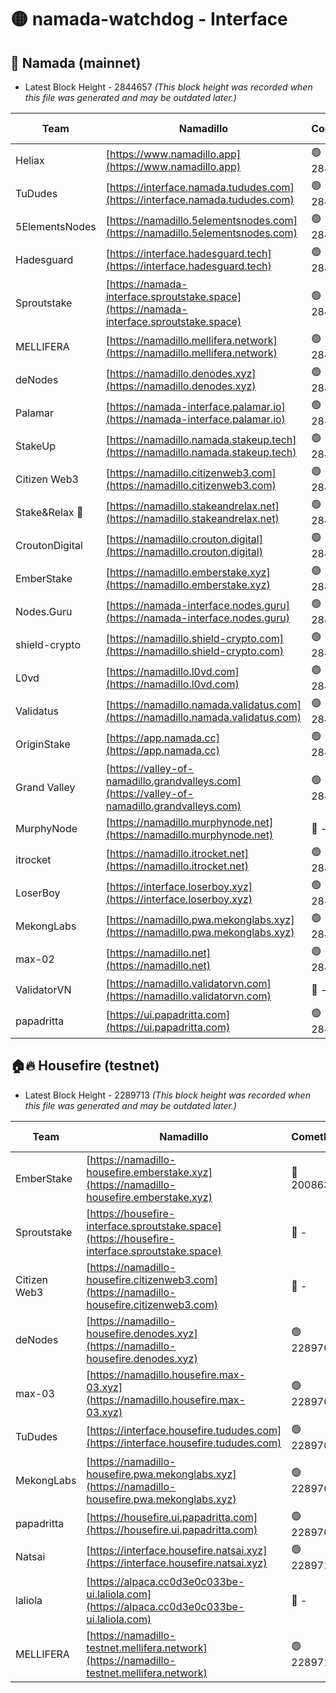 # 🟡 namada-watchdog - Interface

## 🚀 Namada (mainnet)
- Latest Block Height - 2844657 *(This block height was recorded when this file was generated and may be outdated later.)*

| Team | Namadillo | CometBFT | Indexer | MASP Indexer |
|-|-|-|-|-|
| Heliax | [https://www.namadillo.app](https://www.namadillo.app) | 🟢 2844636 | 🟢 2844636 | 🟢 2844636 |
| TuDudes | [https://interface.namada.tududes.com](https://interface.namada.tududes.com) | 🟢 2844637 | 🟢 2844637 | 🟢 2844637 |
| 5ElementsNodes | [https://namadillo.5elementsnodes.com](https://namadillo.5elementsnodes.com) | 🟢 2844637 | 🟢 2844637 | 🟢 2844637 |
| Hadesguard | [https://interface.hadesguard.tech](https://interface.hadesguard.tech) | 🟢 2844638 | 🟢 2844638 | 🟢 2844638 |
| Sproutstake | [https://namada-interface.sproutstake.space](https://namada-interface.sproutstake.space) | 🟢 2844639 | 🔴 2797937 | 🟢 2844639 |
| MELLIFERA | [https://namadillo.mellifera.network](https://namadillo.mellifera.network) | 🟢 2844640 | 🟢 2844640 | 🟢 2844640 |
| deNodes | [https://namadillo.denodes.xyz](https://namadillo.denodes.xyz) | 🟢 2844641 | 🟢 2844641 | 🟢 2844641 |
| Palamar | [https://namada-interface.palamar.io](https://namada-interface.palamar.io) | 🟢 2844642 | 🔴 2780590 | 🟢 2844642 |
| StakeUp | [https://namadillo.namada.stakeup.tech](https://namadillo.namada.stakeup.tech) | 🟢 2844642 | 🟢 2844642 | 🟢 2844642 |
| Citizen Web3 | [https://namadillo.citizenweb3.com](https://namadillo.citizenweb3.com) | 🟢 2844643 | 🟢 2844643 | 🟢 2844643 |
| Stake&Relax 🦥 | [https://namadillo.stakeandrelax.net](https://namadillo.stakeandrelax.net) | 🟢 2844644 | 🟢 2844644 | 🟢 2844643 |
| CroutonDigital | [https://namadillo.crouton.digital](https://namadillo.crouton.digital) | 🟢 2844645 | 🟢 2844645 | 🟢 2844644 |
| EmberStake | [https://namadillo.emberstake.xyz](https://namadillo.emberstake.xyz) | 🟢 2844645 | 🟢 2844645 | 🟢 2844645 |
| Nodes.Guru | [https://namada-interface.nodes.guru](https://namada-interface.nodes.guru) | 🟢 2844646 | 🔴 2780590 | 🟢 2844645 |
| shield-crypto | [https://namadillo.shield-crypto.com](https://namadillo.shield-crypto.com) | 🟢 2844647 | 🟢 2844646 | 🟢 2844646 |
| L0vd | [https://namadillo.l0vd.com](https://namadillo.l0vd.com) | 🟢 2844648 | 🟢 2844647 | 🟢 2844648 |
| Validatus | [https://namadillo.namada.validatus.com](https://namadillo.namada.validatus.com) | 🟢 2844649 | 🟢 2844648 | 🟢 2844649 |
| OriginStake | [https://app.namada.cc](https://app.namada.cc) | 🟢 2844649 | 🟢 2844649 | 🟢 2844649 |
| Grand Valley | [https://valley-of-namadillo.grandvalleys.com](https://valley-of-namadillo.grandvalleys.com) | 🟢 2844650 | 🟢 2844650 | 🟢 2844650 |
| MurphyNode | [https://namadillo.murphynode.net](https://namadillo.murphynode.net) | 🔴 - | 🔴 - | 🔴 - |
| itrocket | [https://namadillo.itrocket.net](https://namadillo.itrocket.net) | 🟢 2844652 | 🟢 2844652 | 🟢 2844652 |
| LoserBoy | [https://interface.loserboy.xyz](https://interface.loserboy.xyz) | 🟢 2844653 | 🟢 2844653 | 🟢 2844653 |
| MekongLabs | [https://namadillo.pwa.mekonglabs.xyz](https://namadillo.pwa.mekonglabs.xyz) | 🟢 2844653 | 🟢 2844653 | 🟢 2844653 |
| max-02 | [https://namadillo.net](https://namadillo.net) | 🟢 2844654 | 🟢 2844654 | 🟢 2844654 |
| ValidatorVN | [https://namadillo.validatorvn.com](https://namadillo.validatorvn.com) | 🔴 - | 🔴 - | 🔴 - |
| papadritta | [https://ui.papadritta.com](https://ui.papadritta.com) | 🟢 2844657 | 🟢 2844657 | 🔴 2806794 |

## 🏠🔥 Housefire (testnet)
- Latest Block Height - 2289713 *(This block height was recorded when this file was generated and may be outdated later.)*

| Team | Namadillo | CometBFT | Indexer | MASP Indexer |
|-|-|-|-|-|
| EmberStake | [https://namadillo-housefire.emberstake.xyz](https://namadillo-housefire.emberstake.xyz) | 🔴 2008636 | 🔴 - | 🔴 - |
| Sproutstake | [https://housefire-interface.sproutstake.space](https://housefire-interface.sproutstake.space) | 🔴 - | 🔴 - | 🔴 - |
| Citizen Web3 | [https://namadillo-housefire.citizenweb3.com](https://namadillo-housefire.citizenweb3.com) | 🔴 - | 🟢 2289706 | 🟢 2289706 |
| deNodes | [https://namadillo-housefire.denodes.xyz](https://namadillo-housefire.denodes.xyz) | 🟢 2289707 | 🟢 2289707 | 🟢 2289707 |
| max-03 | [https://namadillo.housefire.max-03.xyz](https://namadillo.housefire.max-03.xyz) | 🟢 2289708 | 🔴 2167206 | 🟢 2289708 |
| TuDudes | [https://interface.housefire.tududes.com](https://interface.housefire.tududes.com) | 🟢 2289708 | 🟢 2289708 | 🟢 2289708 |
| MekongLabs | [https://namadillo-housefire.pwa.mekonglabs.xyz](https://namadillo-housefire.pwa.mekonglabs.xyz) | 🟢 2289709 | 🟢 2289708 | 🟢 2289708 |
| papadritta | [https://housefire.ui.papadritta.com](https://housefire.ui.papadritta.com) | 🟢 2289709 | 🟢 2289709 | 🔴 - |
| Natsai | [https://interface.housefire.natsai.xyz](https://interface.housefire.natsai.xyz) | 🟢 2289711 | 🟢 2289711 | 🟢 2289711 |
| laliola | [https://alpaca.cc0d3e0c033be-ui.laliola.com](https://alpaca.cc0d3e0c033be-ui.laliola.com) | 🔴 - | 🔴 - | 🔴 - |
| MELLIFERA | [https://namadillo-testnet.mellifera.network](https://namadillo-testnet.mellifera.network) | 🟢 2289713 | 🟢 2289713 | 🟢 2289713 |

